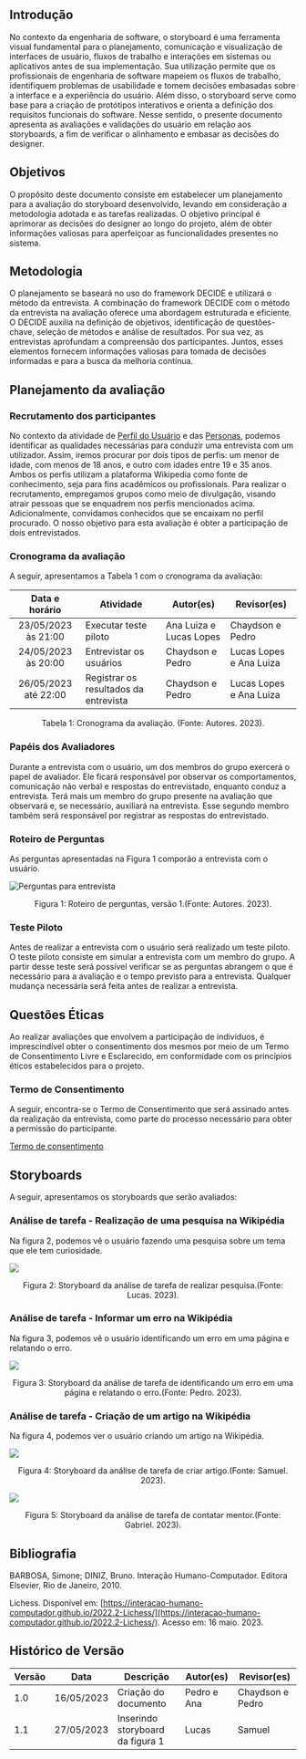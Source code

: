 ## Introdução

No contexto da engenharia de software, o storyboard é uma ferramenta visual fundamental para o planejamento, comunicação e visualização de interfaces de usuário, fluxos de trabalho e interações em sistemas ou aplicativos antes de sua implementação. Sua utilização permite que os profissionais de engenharia de software mapeiem os fluxos de trabalho, identifiquem problemas de usabilidade e tomem decisões embasadas sobre a interface e a experiência do usuário. Além disso, o storyboard serve como base para a criação de protótipos interativos e orienta a definição dos requisitos funcionais do software. Nesse sentido, o presente documento apresenta as avaliações e validações do usuário em relação aos storyboards, a fim de verificar o alinhamento e embasar as decisões do designer.

## Objetivos

O propósito deste documento consiste em estabelecer um planejamento para a avaliação do storyboard desenvolvido, levando em consideração a metodologia adotada e as tarefas realizadas. O objetivo principal é aprimorar as decisões do designer ao longo do projeto, além de obter informações valiosas para aperfeiçoar as funcionalidades presentes no sistema.

## Metodologia

O planejamento se baseará no uso do framework DECIDE e utilizará o método da entrevista. A combinação do framework DECIDE com o método da entrevista na avaliação oferece uma abordagem estruturada e eficiente. O DECIDE auxilia na definição de objetivos, identificação de questões-chave, seleção de métodos e análise de resultados. Por sua vez, as entrevistas aprofundam a compreensão dos participantes. Juntos, esses elementos fornecem informações valiosas para tomada de decisões informadas e para a busca da melhoria contínua.

## Planejamento da avaliação

### Recrutamento dos participantes

No contexto da atividade de [Perfil do Usuário](../../../analise-de-requisitos/perfilDeUsuario.md) e das [Personas](../../../analise-de-requisitos/personas.md), podemos identificar as qualidades necessárias para conduzir uma entrevista com um utilizador. Assim, iremos procurar por dois tipos de perfis: um menor de idade, com menos de 18 anos, e outro com idades entre 19 e 35 anos. Ambos os perfis utilizam a plataforma Wikipedia como fonte de conhecimento, seja para fins acadêmicos ou profissionais. Para realizar o recrutamento, empregamos grupos como meio de divulgação, visando atrair pessoas que se enquadrem nos perfis mencionados acima. Adicionalmente, convidamos conhecidos que se encaixam no perfil procurado. O nosso objetivo para esta avaliação é obter a participação de dois entrevistados.

### Cronograma da avaliação

A seguir, apresentamos a Tabela 1 com o cronograma da avaliação:

|    Data e horário    | Atividade                             | Autor(es)               | Revisor(es)             |
| :------------------: | ------------------------------------- | ----------------------- | ----------------------- |
| 23/05/2023 às 21:00  | Executar teste piloto                 | Ana Luiza e Lucas Lopes | Chaydson e Pedro        |
| 24/05/2023 às 20:00  | Entrevistar os usuários               | Chaydson e Pedro        | Lucas Lopes e Ana Luiza |
| 26/05/2023 até 22:00 | Registrar os resultados da entrevista | Chaydson e Pedro        | Lucas Lopes e Ana Luiza |

<div style="text-align: center">
    <p> Tabela 1: Cronograma da avaliação. (Fonte: Autores. 2023).</p>
</div>

### Papéis dos Avaliadores

Durante a entrevista com o usuário, um dos membros do grupo exercerá o papel de avaliador. Ele ficará responsável por observar os comportamentos, comunicação não verbal e respostas do entrevistado, enquanto conduz a entrevista. Terá mais um membro do grupo presente na avaliação que observará e, se necessário, auxiliará na entrevista. Esse segundo membro também será responsável por registrar as respostas do entrevistado.

### Roteiro de Perguntas

As perguntas apresentadas na Figura 1 comporão a entrevista com o usuário.

![Perguntas para entrevista ](../../../images/roteiroPerguntas.png)

<div style="text-align: center">
<p>Figura 1: Roteiro de perguntas, versão 1.(Fonte: Autores. 2023).</p>
</div>

### Teste Piloto

Antes de realizar a entrevista com o usuário será realizado um teste piloto. O teste piloto consiste em simular a entrevista com um membro do grupo. A partir desse teste será possível verificar se as perguntas abrangem o que é necessário para a avaliação e o tempo previsto para a entrevista. Qualquer mudança necessária será feita antes de realizar a entrevista.

## Questões Éticas

Ao realizar avaliações que envolvem a participação de indivíduos, é imprescindível obter o consentimento dos mesmos por meio de um Termo de Consentimento Livre e Esclarecido, em conformidade com os princípios éticos estabelecidos para o projeto.

### Termo de Consentimento

A seguir, encontra-se o Termo de Consentimento que será assinado antes da realização da entrevista, como parte do processo necessário para obter a permissão do participante.

[Termo de consentimento](../../../pdfs/termoConsentimentoStoryBoard.pdf)

## Storyboards

A seguir, apresentamos os storyboards que serão avaliados:

### Análise de tarefa - Realização de uma pesquisa na Wikipédia

Na figura 2, podemos vê o usuário fazendo uma pesquisa sobre um tema que ele tem curiosidade.

<img src="../../../../images/storyboards/storyboard_pesquisa.png"/>

<div style="text-align: center">
<p>Figura 2: Storyboard da análise de tarefa de realizar pesquisa.(Fonte: Lucas. 2023).</p>
</div>

### Análise de tarefa - Informar um erro na Wikipédia

Na figura 3, podemos vê o usuário identificando um erro em uma página e relatando o erro.

<img src="../../../../images/storyboards/informaErro.png"/>

<div style="text-align: center">
<p>Figura 3: Storyboard da análise de tarefa de identificando um erro em uma página e relatando o erro.(Fonte: Pedro. 2023).</p>
</div>

### Análise de tarefa - Criação de um artigo na Wikipédia

Na figura 4, podemos ver o usuário criando um artigo na Wikipédia.

<img src="../../../../images/storyboards/storyboard_criacao_de_artigo.jpg" />


<div style="text-align: center">
<p>Figura 4: Storyboard da análise de tarefa de criar artigo.(Fonte: Samuel. 2023).</p>
</div>

<img src="../../../../images/storyboards/storyboard_contatar_mentor.jpeg" />


<div style="text-align: center">
<p>Figura 5: Storyboard da análise de tarefa de contatar mentor.(Fonte: Gabriel. 2023).</p>
</div>


## Bibliografia

BARBOSA, Simone; DINIZ, Bruno. Interação Humano-Computador. Editora Elsevier, Rio de Janeiro, 2010.

Lichess. Disponível em: [https://interacao-humano-computador.github.io/2022.2-Lichess/](https://interacao-humano-computador.github.io/2022.2-Lichess/). Acesso em: 16 maio. 2023.‌

## Histórico de Versão

| Versão | Data       | Descrição                        | Autor(es)   | Revisor(es)      |
| ------ | ---------- | -------------------------------- | ----------- | ---------------- |
| 1.0    | 16/05/2023 | Criação do documento             | Pedro e Ana | Chaydson e Pedro |
| 1.1    | 27/05/2023 | Inserindo storyboard da figura 1 | Lucas       | Samuel           |
